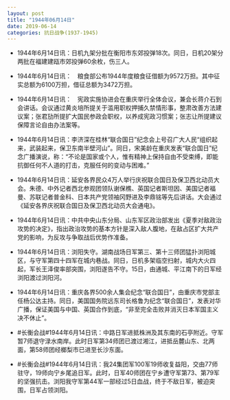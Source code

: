 ```yaml
---
layout: post
title: "1944年06月14日"
date: 2019-06-14
categories: 抗日战争(1937-1945)
---
```


<meta name="referrer" content="no-referrer" />

- 1944年6月14日讯：日机九架分批在衡阳市东郊投弹18次。同日，日机20架分两批在福建建瓯市郊投弹60余枚，伤三人。　 

- 1944年6月14日讯：　粮食部公布1944年度粮食征借额为9572万担。其中征实总额为6100万担，借征总额为3472万担。 

- 1944年6月14日讯：　宪政实施协进会在重庆举行全体会议，兼会长蒋介石到会讲话。会议通过黄炎培所提关于滥用职权押捕久禁情形事，整肃改善方法建议案；张君劢所提扩大国民参政会职权，以养成宪政习惯案；张志让所提建议保障言论自由办法案等。 

- 1944年6月14日讯：李济深在桂林“联合国日”纪念会上号召广大人民“组织起来，武装起来，保卫东南半壁河山”。同日，宋美龄在重庆发表“联合国日”纪念广播演说，称：“不论是国家或个人，惟有精神上保持自由不受束缚，即能抗御任何不人道的打击，克服任何的变动与困难。” 

- 1944年6月14日讯：延安各界民众4万人举行庆祝联合国日及保卫西北动员大会。朱德、中外记者西北参观团领队谢保樵、英国记者斯坦因、美国记者福曼、苏联记者普金科、日本共产党领袖冈野进及李鼎铭等先后讲话。大会通过《延安各界庆祝联合国日及保卫西北动员大会通电》。 

- 1944年6月14日讯：中共中央山东分局、山东军区政治部发出《夏季对敌政治攻势的决定》，指出政治攻势的基本方针是深入敌人腹地，在敌占区扩大共产党的影响，为反攻与争取战后优势作准备。 

- 1944年6月14日讯：浏阳失守。湖南战场日军第三、第十三师团猛扑浏阳城区，与守军第四十四军在城内巷战。同日，日机多架临空扫射，城内大火四起，军长王泽俊率部突围，浏阳遂告不守。15日，由通城、平江南下的日军经浏阳渡过浏阳河。 

- 1944年6月14日讯：重庆各界500余人集会纪念“联合国日”，由重庆市党部主任杨公达主持。同日，美国国务院远东司长格鲁为纪念“联合国日”，发表对华 广播，保证美国与中国、英国合作到底，“非至完全击败并消灭日本军国主义决不休止”。 

- #长衡会战#1944年6月14日讯：中路日军进抵株洲及其东南的石亭附近。守军暂7师退守渌水南岸。此时日军第34师团已渡过湘江，进抵岳麓山东、北两面，第58师团经榔梨市已进至长沙东面。 

- #长衡会战#1944年6月14日讯：我24集团军100军19师收复益阳，交由77师驻守，19师向宁乡尾追日军。此时，日军40师团在宁乡遭守军第73、第79军的坚强抗击。浏阳我守军第44军一部经过5日血战，终于不敌日军，被迫突围，日军占领浏阳。 

